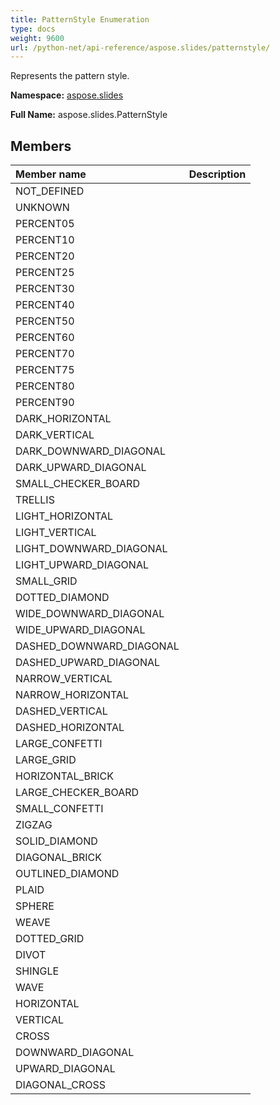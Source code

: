 ```yaml
---
title: PatternStyle Enumeration
type: docs
weight: 9600
url: /python-net/api-reference/aspose.slides/patternstyle/
---
```


Represents the pattern style.

**Namespace:** [aspose.slides](/slides/python-net/api-reference/aspose.slides/)

**Full Name:** aspose.slides.PatternStyle



## **Members**
|**Member name**|**Description**|
| :- | :- |
|NOT_DEFINED||
|UNKNOWN||
|PERCENT05||
|PERCENT10||
|PERCENT20||
|PERCENT25||
|PERCENT30||
|PERCENT40||
|PERCENT50||
|PERCENT60||
|PERCENT70||
|PERCENT75||
|PERCENT80||
|PERCENT90||
|DARK_HORIZONTAL||
|DARK_VERTICAL||
|DARK_DOWNWARD_DIAGONAL||
|DARK_UPWARD_DIAGONAL||
|SMALL_CHECKER_BOARD||
|TRELLIS||
|LIGHT_HORIZONTAL||
|LIGHT_VERTICAL||
|LIGHT_DOWNWARD_DIAGONAL||
|LIGHT_UPWARD_DIAGONAL||
|SMALL_GRID||
|DOTTED_DIAMOND||
|WIDE_DOWNWARD_DIAGONAL||
|WIDE_UPWARD_DIAGONAL||
|DASHED_DOWNWARD_DIAGONAL||
|DASHED_UPWARD_DIAGONAL||
|NARROW_VERTICAL||
|NARROW_HORIZONTAL||
|DASHED_VERTICAL||
|DASHED_HORIZONTAL||
|LARGE_CONFETTI||
|LARGE_GRID||
|HORIZONTAL_BRICK||
|LARGE_CHECKER_BOARD||
|SMALL_CONFETTI||
|ZIGZAG||
|SOLID_DIAMOND||
|DIAGONAL_BRICK||
|OUTLINED_DIAMOND||
|PLAID||
|SPHERE||
|WEAVE||
|DOTTED_GRID||
|DIVOT||
|SHINGLE||
|WAVE||
|HORIZONTAL||
|VERTICAL||
|CROSS||
|DOWNWARD_DIAGONAL||
|UPWARD_DIAGONAL||
|DIAGONAL_CROSS||
